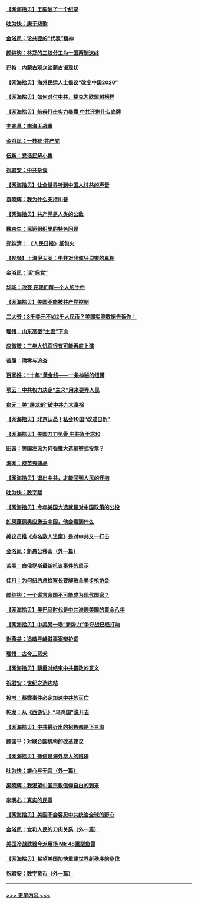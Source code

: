 #### [【网海拾贝】王毅破了一个纪录](../pages/nsc993/n12379251.md?t=09041151) 
#### [吐为快：庚子悲歌](../pages/nsc993/n12378821.md?t=09041151) 
#### [金浴凤：论共匪的“代表”精神](../pages/nsc993/n12377546.md?t=09041151) 
#### [颜纯钩：林郑的三权分工为一国两制送终](../pages/nsc993/n12377306.md?t=09041151) 
#### [巴特：内蒙古观众谈蒙古语现状](../pages/nsc993/n12376923.md?t=09041151) 
#### [【网海拾贝】海外民运人士倡议“改变中国2020”](../pages/nsc993/n12376682.md?t=09041151) 
#### [【网海拾贝】如何对付中共，捷克为欧盟树榜样](../pages/nsc993/n12374209.md?t=09041151) 
#### [【网海拾贝】航母打击实力暴露 中共还剩什么底牌](../pages/nsc993/n12371825.md?t=09041151) 
#### [李春草：南海无战事](../pages/nsc993/n12371159.md?t=09041151) 
#### [金浴凤：一枝花·共产党](../pages/nsc993/n12368757.md?t=09041151) 
#### [伍新：党话民解小集](../pages/nsc993/n12366907.md?t=09041151) 
#### [祝君安：中共杂谈](../pages/nsc993/n12366076.md?t=09041151) 
#### [【网海拾贝】让全世界听到中国人讨共的声音](../pages/nsc993/n12365569.md?t=09041151) 
#### [袁晓辉：我为什么支持川普](../pages/nsc993/n12362670.md?t=09041151) 
#### [【网海拾贝】共产党是人类的公敌](../pages/nsc993/n12363182.md?t=09041151) 
#### [魏京生：民运组织里的特务问题](../pages/nsc993/n12363010.md?t=09041151) 
#### [郑纯清： 《人民日报》纸包火](../pages/nsc993/n12362706.md?t=09041151) 
#### [【视频】上海倪天英：中共对我疯狂迫害的真相](../pages/nsc993/n12356341.md?t=09041151) 
#### [金浴凤：话“保党”](../pages/nsc993/n12361867.md?t=09041151) 
#### [华旸：改变 在我们每一个人的手中](../pages/nsc993/n12361774.md?t=09041151) 
#### [【网海拾贝】美国不能被共产党控制](../pages/nsc993/n12360271.md?t=09041151) 
#### [二大爷：3千美元不如2千人民币？美国实测数据告诉你！](../pages/nsc993/n12358563.md?t=09041151) 
#### [理悟：山东高密“土匪”下山](../pages/nsc993/n12358535.md?t=09041151) 
#### [应微微：三年大饥荒很有可能再度上演](../pages/nsc993/n12358523.md?t=09041151) 
#### [苦胆：清零与追查](../pages/nsc993/n12358501.md?t=09041151) 
#### [百家姓：“十年”黄金线——一条神秘的纽带](../pages/nsc993/n12358319.md?t=09041151) 
#### [项云：中共权力决定“主义”用来耍弄人民](../pages/nsc993/n12358172.md?t=09041151) 
#### [俞元：美“屠龙斩”破中共九大毒招](../pages/nsc993/n12357822.md?t=09041151) 
#### [【网海拾贝】北京认怂！私会10国“改过自新”](../pages/nsc993/n12357784.md?t=09041151) 
#### [【网海拾贝】美国刀刀见骨 中共急于求和](../pages/nsc993/n12355511.md?t=09041151) 
#### [田园：美国左派为何强推大选邮寄式投票？](../pages/nsc993/n12352963.md?t=09041151) 
#### [海网：疫苗鬼速品](../pages/nsc993/n12354438.md?t=09041151) 
#### [【网海拾贝】退出中共，才能回到人民的怀抱](../pages/nsc993/n12352634.md?t=09041151) 
#### [吐为快：数字赋](../pages/nsc993/n12352317.md?t=09041151) 
#### [【网海拾贝】今年美国大选就是对中国政策的公投](../pages/nsc993/n12350973.md?t=09041151) 
#### [如果蓬佩奥应邀去中国，他会看到什么](../pages/nsc993/n12350945.md?t=09041151) 
#### [美议员推《点名敌人法案》是对中共又一打击](../pages/nsc993/n12350765.md?t=09041151) 
#### [金浴凤：新愚公移山（外一篇）](../pages/nsc993/n12350253.md?t=09041151) 
#### [苦胆：白俄罗斯最新抗议事件的启示](../pages/nsc993/n12349989.md?t=09041151) 
#### [佳月：为何纽约总检察长要解散全美步枪协会](../pages/nsc993/n12349939.md?t=09041151) 
#### [颜纯钩：一个谎言帝国不可能成为现代国家？](../pages/nsc993/n12349898.md?t=09041151) 
#### [【网海拾贝】奥巴马时代是中共渗透美国的黄金八年](../pages/nsc993/n12349284.md?t=09041151) 
#### [【网海拾贝】中美另一场“新势力”争夺战已经打响](../pages/nsc993/n12346998.md?t=09041151) 
#### [谢燕益：追魂寻衅滋事案辩护词](../pages/nsc993/n12346892.md?t=09041151) 
#### [理悟：古今三恶犬](../pages/nsc993/n12345190.md?t=09041151) 
#### [【网海拾贝】蔡霞对结束中共暴政的意义](../pages/nsc993/n12344263.md?t=09041151) 
#### [祝君安：世纪之选边站](../pages/nsc993/n12342382.md?t=09041151) 
#### [投书：蔡霞事件必定加速中共的灭亡](../pages/nsc993/n12341881.md?t=09041151) 
#### [乾龙：从《西游记》“乌鸡国”说开去](../pages/nsc993/n12341690.md?t=09041151) 
#### [【网海拾贝】中共最近出的招数都是下三滥](../pages/nsc993/n12341593.md?t=09041151) 
#### [顾国平：对联合国机构的改革建议](../pages/nsc993/n12339928.md?t=09041151) 
#### [【网海拾贝】微信是海外华人的陷阱](../pages/nsc993/n12338868.md?t=09041151) 
#### [吐为快：雄心与无奈（外一篇）](../pages/nsc993/n12338132.md?t=09041151) 
#### [梁晓辉：我渴望中国宗教信仰自由的到来](../pages/nsc993/n12336657.md?t=09041151) 
#### [李明心：真实的民意](../pages/nsc993/n12336089.md?t=09041151) 
#### [【网海拾贝】美国不会容忍中共统治全球的野心](../pages/nsc993/n12336063.md?t=09041151) 
#### [金浴凤：党和人民的刀肉关系（外一篇）](../pages/nsc993/n12335834.md?t=09041151) 
#### [美国冷战武器今派用场 Mk 48重型鱼雷](../pages/nsc993/n12335354.md?t=09041151) 
#### [【网海拾贝】希望美国加快重建世界新秩序的步伐](../pages/nsc993/n12334224.md?t=09041151) 
#### [祝君安：数字货币（外一篇）](../pages/nsc993/n12334186.md?t=09041151) 

----
#### [ >>> 更早内容 <<< ](../indexes/nsc993-earlier.md)
